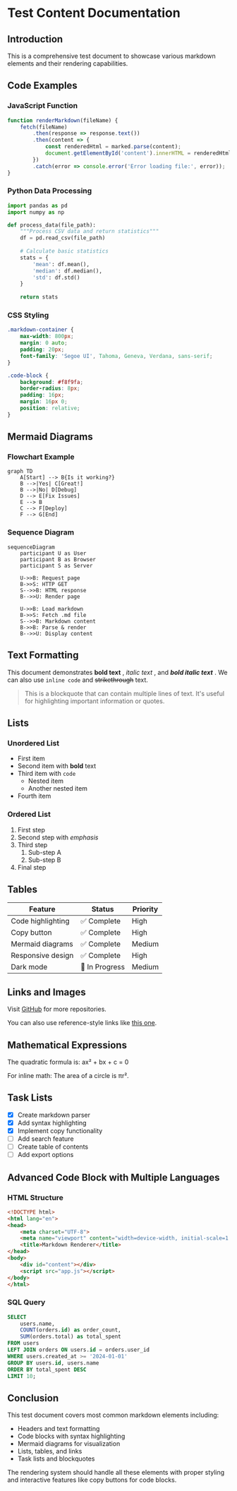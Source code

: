# Test Content Documentation

## Introduction

This is a comprehensive test document to showcase various markdown elements and their rendering capabilities.

## Code Examples

### JavaScript Function

```javascript
function renderMarkdown(fileName) {
    fetch(fileName)
        .then(response => response.text())
        .then(content => {
            const renderedHtml = marked.parse(content);
            document.getElementById('content').innerHTML = renderedHtml;
        })
        .catch(error => console.error('Error loading file:', error));
}
```

### Python Data Processing

```python
import pandas as pd
import numpy as np

def process_data(file_path):
    """Process CSV data and return statistics"""
    df = pd.read_csv(file_path)
  
    # Calculate basic statistics
    stats = {
        'mean': df.mean(),
        'median': df.median(),
        'std': df.std()
    }
  
    return stats
```

### CSS Styling

```css
.markdown-container {
    max-width: 800px;
    margin: 0 auto;
    padding: 20px;
    font-family: 'Segoe UI', Tahoma, Geneva, Verdana, sans-serif;
}

.code-block {
    background: #f8f9fa;
    border-radius: 8px;
    padding: 16px;
    margin: 16px 0;
    position: relative;
}
```

## Mermaid Diagrams

### Flowchart Example

```mermaid
graph TD
    A[Start] --> B{Is it working?}
    B -->|Yes| C[Great!]
    B -->|No| D[Debug]
    D --> E[Fix Issues]
    E --> B
    C --> F[Deploy]
    F --> G[End]
```

### Sequence Diagram

```mermaid
sequenceDiagram
    participant U as User
    participant B as Browser
    participant S as Server
  
    U->>B: Request page
    B->>S: HTTP GET
    S-->>B: HTML response
    B-->>U: Render page
  
    U->>B: Load markdown
    B->>S: Fetch .md file
    S-->>B: Markdown content
    B->>B: Parse & render
    B-->>U: Display content
```

## Text Formatting

This document demonstrates  **bold text** ,  *italic text* , and  ***bold italic text*** . We can also use `inline code` and ~~strikethrough~~ text.

> This is a blockquote that can contain multiple lines of text.
> It's useful for highlighting important information or quotes.

## Lists

### Unordered List

* First item
* Second item with **bold** text
* Third item with `code`
  * Nested item
  * Another nested item
* Fourth item

### Ordered List

1. First step
2. Second step with *emphasis*
3. Third step
   1. Sub-step A
   2. Sub-step B
4. Final step

## Tables

| Feature           | Status         | Priority |
| ----------------- | -------------- | -------- |
| Code highlighting | ✅ Complete    | High     |
| Copy button       | ✅ Complete    | High     |
| Mermaid diagrams  | ✅ Complete    | Medium   |
| Responsive design | ✅ Complete    | High     |
| Dark mode         | 🚧 In Progress | Medium   |

## Links and Images

Visit [GitHub](https://github.com/) for more repositories.

You can also use reference-style links like [this one](https://example.com/ "Reference link example").

## Mathematical Expressions

The quadratic formula is: ax² + bx + c = 0

For inline math: The area of a circle is πr².

## Task Lists

* [X] Create markdown parser
* [X] Add syntax highlighting
* [X] Implement copy functionality
* [ ] Add search feature
* [ ] Create table of contents
* [ ] Add export options

## Advanced Code Block with Multiple Languages

### HTML Structure

```html
<!DOCTYPE html>
<html lang="en">
<head>
    <meta charset="UTF-8">
    <meta name="viewport" content="width=device-width, initial-scale=1.0">
    <title>Markdown Renderer</title>
</head>
<body>
    <div id="content"></div>
    <script src="app.js"></script>
</body>
</html>
```

### SQL Query

```sql
SELECT 
    users.name,
    COUNT(orders.id) as order_count,
    SUM(orders.total) as total_spent
FROM users
LEFT JOIN orders ON users.id = orders.user_id
WHERE users.created_at >= '2024-01-01'
GROUP BY users.id, users.name
ORDER BY total_spent DESC
LIMIT 10;
```

## Conclusion

This test document covers most common markdown elements including:

* Headers and text formatting
* Code blocks with syntax highlighting
* Mermaid diagrams for visualization
* Lists, tables, and links
* Task lists and blockquotes

The rendering system should handle all these elements with proper styling and interactive features like copy buttons for code blocks.
